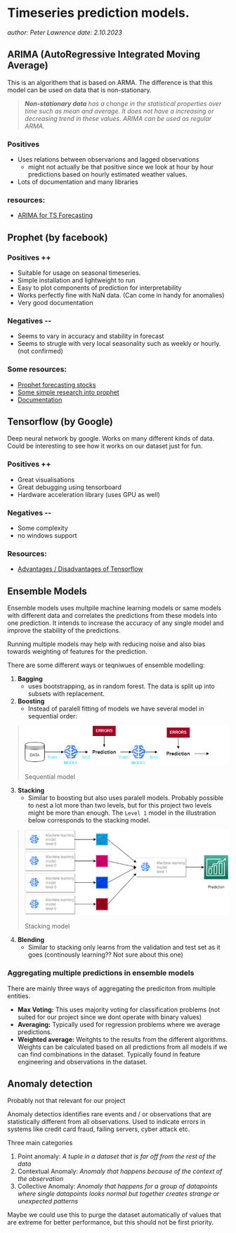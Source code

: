 # Timeseries prediction models. 

*author: Peter Lawrence*
*date: 2.10.2023*

## ARIMA (AutoRegressive Integrated Moving Average)

This is an algorithem that is based on ARMA. The difference is that this model can be used on data that is non-stationary. 

> ***Non-stationary data** has a change in the statistical properties over time such as mean and average. It does not have a increasing or decreasing trend in these values. ARIMA can be used as regular ARMA.*

### Positives
- Uses relations between observarions and lagged observations
    - might not actually be that positive since we look at hour by hour predictions based on hourly estimated weather values. 
- Lots of documentation and many libraries

### resources: 
- [ARIMA for TS Forecasting](https://machinelearningmastery.com/arima-for-time-series-forecasting-with-python/)


## Prophet (by facebook)

### Positives ++
- Suitable for usage on seasonal timeseries.
- Simple installation and lightweight to run
- Easy to plot components of prediction for interpretability
- Works perfectly fine with NaN data. (Can come in handy for anomalies)
- Very good documentation

### Negatives --
- Seems to vary in accuracy and stability in forecast
- Seems to strugle with very local seasonality such as weekly or hourly. (not confirmed)


### Some resources: 

- [Prophet forecasting stocks](https://medium.com/mlearning-ai/multivariate-time-series-forecasting-using-fbprophet-66147f049e66)
- [Some simple research into prophet](https://www.artefact.com/blog/is-facebook-prophet-suited-for-doing-good-predictions-in-a-real-world-project/)
- [Documentation](https://facebook.github.io/prophet/docs/outliers.html)
## Tensorflow (by Google)

Deep neural network by google. Works on many different kinds of data. Could be interesting to see how it works on our dataset just for fun. 

### Positives ++
- Great visualisations
- Great debugging using tensorboard
- Hardware acceleration library (uses GPU as well)

### Negatives --
- Some complexity
- no windows support

### Resources:
- [Advantages / Disadvantages of Tensorflow](https://www.geeksforgeeks.org/advantages-and-disadvantages-of-tensorflow/)

## Ensemble Models

Ensemble models uses multpile machine learning models or same models with different data and correlates the predictions from these models into one prediction. It intends to increase the accuracy of any single model and improve the stability of the predictions. 


Running multiple models may help with reducing noise and also bias towards weighting of features for the prediction. 

There are some different ways or teqniwues of ensemble modelling: 

1. **Bagging**
    - uses bootstrapping, as in random forest. The data is split up into subsets with replacement. 
2. **Boosting**
    - Instead of paralell fitting of models we have several model in sequential order: 

>![Sequential model](./img/sequential_model.drawio.png)
>
>Sequential model

3. **Stacking**
    - Similar to boosting but also uses paralell models. Probably possible to nest a lot more than two levels, but for this project two levels might be more than enough. The `Level 1` model in the illustration below corresponds to the stacking model. 

> ![MLM_Models](./img/ensemble_model.drawio.png)
>
> Stacking model

4. **Blending**
    - Similar to stacking only learns from the validation and test set as it goes (continously learning?? Not sure about this one)

### Aggregating multiple predictions in ensemble models

There are mainly three ways of aggregating the prediciton from multiple entities. 
- **Max Voting:** This uses majority voting for classification problems (not suited for our project since we dont operate with binary values)
- **Averaging:** Typically used for regression problems where we average predictions. 
- **Weighted average:** Weitghts to the results from the different algorithms. Weights can be calculated based on all predictions from all models if we can find combinations in the dataset. Typically found in feature engineering and observations in the dataset. 

## Anomaly detection

Probably not that relevant for our project

Anomaly detectios identifies rare events and / or observations that are statistically different from all observations. Used to indicate errors in systems like credit card fraud, failing servers, cyber attack etc. 

Three main categories
1. Point anomaly: *A tuple in a dataset that is far off from the rest of the data*
2. Contextual Anomaly: *Anomaly that happens because of the context of the observation*
3. Collective Anomaly: *Anomaly that happens for a group of datapoints where single datapoints looks normal but together creates strange or unexpected patterns*

Maybe we could use this to purge the dataset automatically of values that are extreme for better performance, but this should not be first priority. 